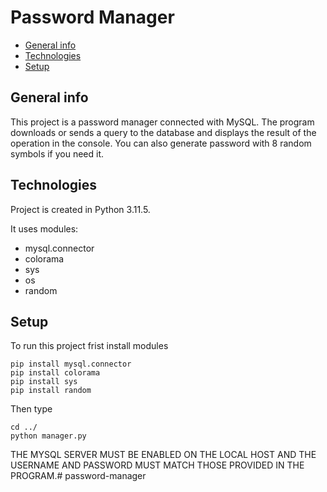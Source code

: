 # Password Manager
* [General info](#general-info)
* [Technologies](#technologies)
* [Setup](#setup)
## General info
This project is a password manager connected with MySQL. The program downloads or sends a query to the database and displays the result of the operation in the console. You can also generate password with 8 random symbols if you need it.
## Technologies
Project is created in Python 3.11.5.

It uses modules:
* mysql.connector
* colorama
* sys
* os
* random
## Setup
To run this project frist install modules

```
pip install mysql.connector
pip install colorama
pip install sys
pip install random
```
Then type
```
cd ../
python manager.py
```
THE MYSQL SERVER MUST BE ENABLED ON THE LOCAL HOST AND THE USERNAME AND PASSWORD MUST MATCH THOSE PROVIDED IN THE PROGRAM.#   p a s s w o r d - m a n a g e r 
 
 

